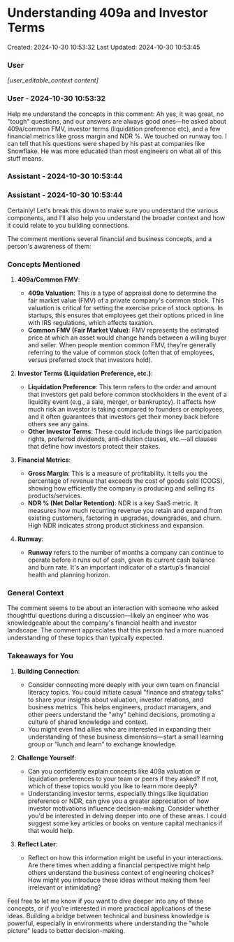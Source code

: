 # Understanding 409a and Investor Terms

Created: 2024-10-30 10:53:32
Last Updated: 2024-10-30 10:53:45

### User

*[user_editable_context content]*

### User - 2024-10-30 10:53:32

Help me understand the concepts in this comment: Ah yes, it was great, no "tough" questions, and our answers are always good ones—he asked about 409a/common FMV, investor terms (liquidation preference etc), and a few financial metrics like gross margin and NDR %. We touched on runway too. I can tell that his questions were shaped by his past at companies like Snowflake. He was more educated than most engineers on what all of this stuff means.

### Assistant - 2024-10-30 10:53:44



### Assistant - 2024-10-30 10:53:44

Certainly! Let's break this down to make sure you understand the various components, and I’ll also help you understand the broader context and how it could relate to you building connections.

The comment mentions several financial and business concepts, and a person's awareness of them:

### Concepts Mentioned

1. **409a/Common FMV**: 
   - **409a Valuation**: This is a type of appraisal done to determine the fair market value (FMV) of a private company's common stock. This valuation is critical for setting the exercise price of stock options. In startups, this ensures that employees get their options priced in line with IRS regulations, which affects taxation.
   - **Common FMV (Fair Market Value)**: FMV represents the estimated price at which an asset would change hands between a willing buyer and seller. When people mention common FMV, they're generally referring to the value of common stock (often that of employees, versus preferred stock that investors hold).

2. **Investor Terms (Liquidation Preference, etc.)**:
   - **Liquidation Preference**: This term refers to the order and amount that investors get paid before common stockholders in the event of a liquidity event (e.g., a sale, merger, or bankruptcy). It affects how much risk an investor is taking compared to founders or employees, and it often guarantees that investors get their money back before others see any gains.
   - **Other Investor Terms**: These could include things like participation rights, preferred dividends, anti-dilution clauses, etc.—all clauses that define how investors protect their stakes.

3. **Financial Metrics**:
   - **Gross Margin**: This is a measure of profitability. It tells you the percentage of revenue that exceeds the cost of goods sold (COGS), showing how efficiently the company is producing and selling its products/services.
   - **NDR % (Net Dollar Retention)**: NDR is a key SaaS metric. It measures how much recurring revenue you retain and expand from existing customers, factoring in upgrades, downgrades, and churn. High NDR indicates strong product stickiness and expansion.

4. **Runway**: 
   - **Runway** refers to the number of months a company can continue to operate before it runs out of cash, given its current cash balance and burn rate. It's an important indicator of a startup’s financial health and planning horizon.

### General Context
The comment seems to be about an interaction with someone who asked thoughtful questions during a discussion—likely an engineer who was knowledgeable about the company's financial health and investor landscape. The comment appreciates that this person had a more nuanced understanding of these topics than typically expected.

### Takeaways for You

1. **Building Connection**:
   - Consider connecting more deeply with your own team on financial literacy topics. You could initiate casual "finance and strategy talks" to share your insights about valuation, investor relations, and business metrics. This helps engineers, product managers, and other peers understand the "why" behind decisions, promoting a culture of shared knowledge and context.
   - You might even find allies who are interested in expanding their understanding of these business dimensions—start a small learning group or “lunch and learn” to exchange knowledge.

2. **Challenge Yourself**:
   - Can you confidently explain concepts like 409a valuation or liquidation preferences to your team or peers if they asked? If not, which of these topics would you like to learn more deeply?
   - Understanding investor terms, especially things like liquidation preference or NDR, can give you a greater appreciation of how investor motivations influence decision-making. Consider whether you'd be interested in delving deeper into one of these areas. I could suggest some key articles or books on venture capital mechanics if that would help.

3. **Reflect Later**:
   - Reflect on how this information might be useful in your interactions. Are there times when adding a financial perspective might help others understand the business context of engineering choices? How might you introduce these ideas without making them feel irrelevant or intimidating?

Feel free to let me know if you want to dive deeper into any of these concepts, or if you’re interested in more practical applications of these ideas. Building a bridge between technical and business knowledge is powerful, especially in environments where understanding the "whole picture" leads to better decision-making.

